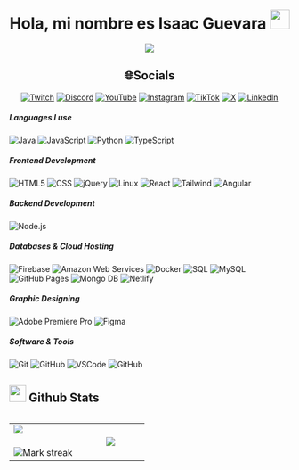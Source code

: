 
<h1 align="center">Hola, mi nombre es Isaac Guevara <img src="https://media.giphy.com/media/hvRJCLFzcasrR4ia7z/giphy.gif" width="35"></h1>
<p align="center">
  <a href="https://github.com/DenverCoder1/readme-typing-svg"><img src="https://readme-typing-svg.herokuapp.com?lines=Frontend+Web+Developer;Always%20learning%20new%20things&center=true&width=500&height=50"></a>
</p>

<div align="center">
  
## 🌐Socials
[![Twitch](https://img.shields.io/badge/Twitch-%239146FF.svg?logo=Twitch&logoColor=white)](https://twitch.tv/code_white_web) 
[![Discord](https://img.shields.io/badge/Discord-%237289DA.svg?logo=discord&logoColor=white)](https://twitch.tv/code_white_web)
[![YouTube](https://img.shields.io/badge/YouTube-%23FF0000.svg?logo=YouTube&logoColor=white)](https://youtube.com/c/CodeWhiteWeb) 
[![Instagram](https://img.shields.io/badge/Instagram-%23E4405F.svg?logo=Instagram&logoColor=white)](https://twitch.tv/code_white_web)
[![TikTok](https://img.shields.io/badge/TikTok-%23000000.svg?logo=TikTok&logoColor=white)](https://twitch.tv/code_white_web)
[![X](https://img.shields.io/badge/Twitter-black.svg?logo=X&logoColor=white)](https://x.com/s)
[![LinkedIn](https://img.shields.io/badge/LinkedIn-%230077B5.svg?logo=linkedin&logoColor=white)](https://twitch.tv/code_white_web)


</div>


##### Languages I use

![Java](https://img.shields.io/badge/-Java-000000?style=flat&logo=java)
![JavaScript](https://img.shields.io/badge/-JavaScript-000000?style=flat&logo=javascript)
![Python](https://img.shields.io/badge/-Python-000000?style=flat&logo=python)
![TypeScript](https://img.shields.io/badge/-TypeScript-000000?style=flat&logo=typescript)

##### Frontend Development

![HTML5](https://img.shields.io/badge/-HTML5-000000?style=flat&logo=html5)
![CSS](https://img.shields.io/badge/-CSS-222222?style=flat&logo=css3&logoColor=blue)
![jQuery](https://img.shields.io/badge/-jQuery-222222?style=flat&logo=jQuery&logoColor=0769AD)
![Linux](https://img.shields.io/badge/-Linux-222222?style=flat&logo=linux&logoColor=FCC624)
![React](https://img.shields.io/badge/-React-222222?style=flat&logo=React&logoColor=61DAFB)
![Tailwind](https://img.shields.io/badge/-Tailwind-222222?style=flat&logo=tailwind-css&logoColor=blue)
![Angular](https://img.shields.io/badge/-Angular-222222?style=flat&logo=angular&logoColor=F05032)

##### Backend Development

![Node.js](https://img.shields.io/badge/-Node.js-222222?style=flat&logo=node.js&logoColor=339933)


##### Databases & Cloud Hosting

![Firebase](https://img.shields.io/badge/Firebase-222222?style=flat-square&logo=firebase)
![Amazon Web Services](https://img.shields.io/badge/-Amazon%20Web%20Services-222222?style=flat-square&logo=Amazon-Web-Service)
![Docker](https://img.shields.io/badge/-Docker-black?style=flat-square&logo=docker)
![SQL](https://img.shields.io/badge/-SQL-000000?style=flat&logo=postgresql)
![MySQL](https://img.shields.io/badge/-MySQL-222222?style=flat&logo=mysql&logoColor=blue)
![GitHub Pages](https://img.shields.io/badge/-GitHub%20Pages-222222?style=flat&logo=GitHub%20Pages&logoColor=white)
![Mongo DB](https://img.shields.io/badge/-MongoDB-222222?style=flat&logo=mongodb&logoColor=339933)
![Netlify](https://img.shields.io/badge/-Netlify-222222?style=flat&logo=netlify&logoColor=white)

##### Graphic Designing

![Adobe Premiere Pro](https://img.shields.io/badge/-Adobe_Premiere_Pro-222222?style=flat&logo=adobepremierepro&logoColor=blue)
![Figma](https://img.shields.io/badge/-Figma-222222?style=flat&logo=Figma&logoColor=yellow)


##### Software & Tools

![Git](https://img.shields.io/badge/-Git-222222?style=flat&logo=git&logoColor=F05032)
![GitHub](https://img.shields.io/badge/-GitHub-222222?style=flat&logo=github&logoColor=181717)
![VSCode](https://img.shields.io/badge/-Visual%20Studio%20Code-222222?style=flat&logo=visual-studio-code&logoColor=blue)
![GitHub](https://img.shields.io/badge/-Linux-222222?style=flat&logo=linux&logoColor=black)

## <picture> <img src = "https://github.com/7oSkaaa/7oSkaaa/blob/main/Images/Statistics.gif?raw=true" width = 30px>  </picture> Github Stats

<!--- stats & Trophy (start)  https://github.com/IsaacJGM -->

<p align="left">
  <!--- stats (start) -->
<table align="left">
<tr border="none">
<td width="50%" align="center">
  <img  align="left"  src="https://github-readme-stats.vercel.app/api?username=IsaacJGM&theme=dark&show_icons=true&count_private=true" />
  <br></br>
  <img  title="🔥 Get streak stats for your profile at git.io/streak-stats" alt="Mark streak" src="https://github-readme-streak-stats.herokuapp.com/?user=IsaacJGM&theme=dark&hide_border=false" /> 
</td>


<td width="50%" align="center">

  <img  align="center"  src="https://github-readme-stats.anuraghazra1.vercel.app/api/top-langs/?username=IsaacJGM&theme=dark&hide_border=false&no-bg=true&no-frame=true&langs_count=7"/>

  </td>
</tr>
</table>
<!--- stats (end) -->

